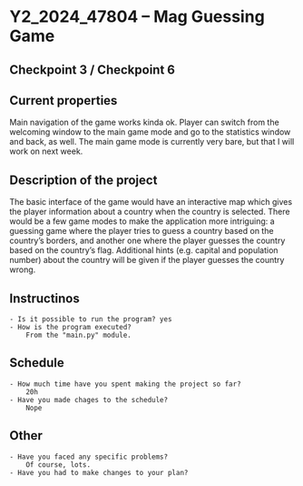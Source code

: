 # Y2_2024_47804 – Mag Guessing Game

## Checkpoint 3 / Checkpoint 6

## Current properties
Main navigation of the game works kinda ok. Player can switch from the welcoming window to the main game mode
and go to the statistics window and back, as well. The main game mode is currently very bare, but that I will
work on next week.

## Description of the project
The basic interface of the game would have an interactive map which gives the player information
about a country when the country is selected. There would be a few game modes to make the
application more intriguing: a guessing game where the player tries to guess a country based on
the country’s borders, and another one where the player guesses the country based on the
country’s flag. Additional hints (e.g. capital and population number) about the country will be given
if the player guesses the country wrong.

## Instructinos
    - Is it possible to run the program? yes
    - How is the program executed?
        From the "main.py" module.

## Schedule
    - How much time have you spent making the project so far?
        20h
    - Have you made chages to the schedule?
        Nope

## Other
    - Have you faced any specific problems?
        Of course, lots.
    - Have you had to make changes to your plan?

